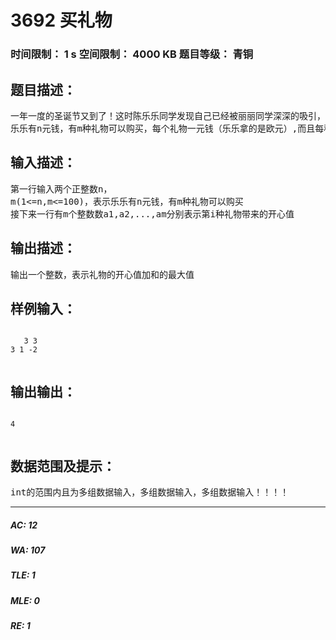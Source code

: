 # 3692 买礼物   
### 时间限制： 1 s     空间限制： 4000 KB     题目等级： 青铜  
## 题目描述：  

<pre>
一年一度的圣诞节又到了！这时陈乐乐同学发现自己已经被丽丽同学深深的吸引，于是他决定在这个圣诞节要送给丽丽同学一些礼物顺便表达一下内心的想法。  
乐乐有n元钱，有m种礼物可以购买，每个礼物一元钱（乐乐拿的是欧元）,而且每种礼物最多只能买一次（重复的礼物总给人不好的感觉）。对于这m种礼物，每种礼物乐乐根据丽丽的喜好估计了一个开心值ai。现在问题来了，乐乐该怎样用他的n元钱，使得最后礼物的开心值加和最大呢？输出这个最大值。
</pre>
  
  
## 输入描述：  

<pre>
第一行输入两个正整数n， 
m(1<=n,m<=100)，表示乐乐有n元钱，有m种礼物可以购买  
接下来一行有m个整数数a1,a2,...,am分别表示第i种礼物带来的开心值
</pre>
  
  
## 输出描述：  

<pre>
输出一个整数，表示礼物的开心值加和的最大值
</pre>
  
  
## 样例输入：  

<pre><code>
   3 3
3 1 -2  

</code></pre>
  
  
## 输出输出：  

<pre><code>
4  

</code></pre>
  
  
## 数据范围及提示：  

<pre>
int的范围内且为多组数据输入，多组数据输入，多组数据输入！！！！
</pre>
  
  
***  

##### AC: 12  
##### WA: 107  
##### TLE: 1  
##### MLE: 0  
##### RE: 1  
